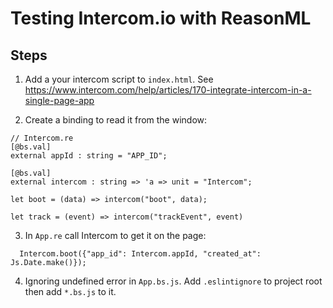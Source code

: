# Testing Intercom.io with ReasonML

## Steps

1. Add a your intercom script to `index.html`. See <https://www.intercom.com/help/articles/170-integrate-intercom-in-a-single-page-app>

2. Create a binding to read it from the window:

```reason
// Intercom.re
[@bs.val]
external appId : string = "APP_ID";

[@bs.val]
external intercom : string => 'a => unit = "Intercom";

let boot = (data) => intercom("boot", data);

let track = (event) => intercom("trackEvent", event)
```

3. In `App.re` call Intercom to get it on the page:

```reason
  Intercom.boot({"app_id": Intercom.appId, "created_at": Js.Date.make()});
```

4. Ignoring undefined error in `App.bs.js`. Add `.eslintignore` to project root then add `*.bs.js` to it.
